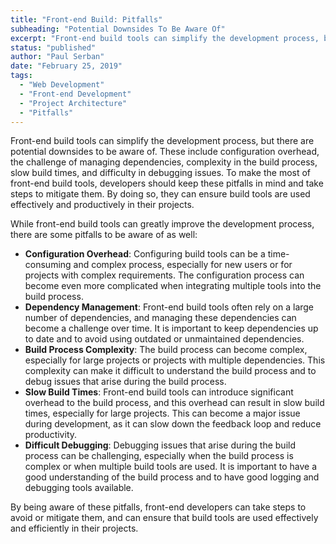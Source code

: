 ```yaml
---
title: "Front-end Build: Pitfalls"
subheading: "Potential Downsides To Be Aware Of"
excerpt: "Front-end build tools can simplify the development process, but there are potential downsides to be aware of. These include configuration overhead, the challenge of managing dependencies, complexity in the build process, slow build times, and difficulty in debugging issues. To make the most of front-end build tools, developers should keep these pitfalls in mind and take steps to mitigate them. By doing so, they can ensure build tools are used effectively and productively in their projects."
status: "published"
author: "Paul Serban"
date: "February 25, 2019"
tags:
  - "Web Development"
  - "Front-end Development"
  - "Project Architecture"
  - "Pitfalls"
---
```


Front-end build tools can simplify the development process, but there are potential downsides to be aware of. These include configuration overhead, the challenge of managing dependencies, complexity in the build process, slow build times, and difficulty in debugging issues. To make the most of front-end build tools, developers should keep these pitfalls in mind and take steps to mitigate them. By doing so, they can ensure build tools are used effectively and productively in their projects.

While front-end build tools can greatly improve the development process, there are some pitfalls to be aware of as well:

- **Configuration Overhead**: Configuring build tools can be a time-consuming and complex process, especially for new users or for projects with complex requirements. The configuration process can become even more complicated when integrating multiple tools into the build process.
- **Dependency Management**: Front-end build tools often rely on a large number of dependencies, and managing these dependencies can become a challenge over time. It is important to keep dependencies up to date and to avoid using outdated or unmaintained dependencies.
- **Build Process Complexity**: The build process can become complex, especially for large projects or projects with multiple dependencies. This complexity can make it difficult to understand the build process and to debug issues that arise during the build process.
- **Slow Build Times**: Front-end build tools can introduce significant overhead to the build process, and this overhead can result in slow build times, especially for large projects. This can become a major issue during development, as it can slow down the feedback loop and reduce productivity.
- **Difficult Debugging**: Debugging issues that arise during the build process can be challenging, especially when the build process is complex or when multiple build tools are used. It is important to have a good understanding of the build process and to have good logging and debugging tools available.

By being aware of these pitfalls, front-end developers can take steps to avoid or mitigate them, and can ensure that build tools are used effectively and efficiently in their projects.